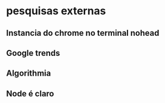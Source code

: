 # pesquisas externas
## Instancia do chrome no terminal nohead
## Google trends
## Algorithmia
## Node é claro
